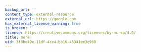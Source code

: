 ```yaml
---
backup_url: ''
content_type: external-resource
external_url: https://google.com
has_external_license_warning: true
is_broken: ''
license: https://creativecommons.org/licenses/by-nc-sa/4.0/
title: more
uid: 3f8be49e-11df-4ce4-bb16-45341ee3e960
---
```

